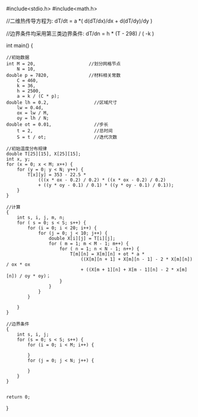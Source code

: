 #include<stdio.h>
#include<math.h>

//二维热传导方程为: dT/dt = a *( d(dT/dx)/dx + d(dT/dy)/dy )

//边界条件均采用第三类边界条件: dT/dn = h * (T - 298) / ( -k )

int main() {

	//初始数据
	int M = 20,                    //划分网格节点
		N = 10,
	double p = 7820,               //材料相关常数                        
		C = 460,
		k = 36,
		h = 2500,
		a = k / (C * p); 
	double lh = 0.2,                 //区域尺寸
		lw = 0.4d,
		ox = lw / M,
		oy = lh / N;
	double ot = 0.01,                //步长
		t = 2,                       //总时间
		S = t / ot;                  //迭代次数

	//初始温度分布规律
	double T[25][15], X[25][15];
	int x, y;
	for (x = 0; x < M; x++) {
		for (y = 0; y < N; y++) {
			T[x][y] = 353 - 22.5 *
				(((x * ox - 0.2) / 0.2) * ((x * ox - 0.2) / 0.2)
				+ ((y * oy - 0.1) / 0.1) * ((y * oy - 0.1) / 0.1));
		}
	}
	
	//计算
	{
		int s, i, j, m, n;
		for ( s = 0; s < S; s++) {
			for (i = 0; i < 20; i++) {
				for (j = 0; j < 10; j++) {
					double X[i][j] = T[i][j];
					for ( m = 1; m < M - 1; m++) {
						for ( n = 1; n < N - 1; n++) {
							T[m][n] = X[m][n] + ot * a *
								((X[m][n + 1] + X[m][n - 1] - 2 * X[m][n]) / ox * ox
								+ ((X[m + 1][n] + X[m - 1][n] - 2 * x[m][n]) / oy * oy)；
						}
					}
				}
			}

		}
	}

	//边界条件
	{
		int s, i, j;
		for (s = 0; s < S; s++) {
			for (i = 0; i < M; i++) {

			}
			for (j = 0; j < N; j++) {

			}
		}
	}


	return 0;
}
